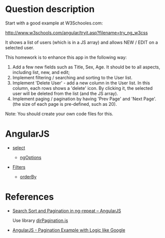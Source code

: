 # Question description
Start with a good example at W3Schooles.com:

http://www.w3schools.com/angular/tryit.asp?filename=try_ng_w3css

It shows a list of users (which is in a JS array) and allows NEW / EDIT on a selected user.

This homework is to enhance this app in the following way:  
1. Add a few new fields such as Title, Sex, Age. It should be to all aspects, including list, new, and
edit;  
2. Implement filtering / searching and sorting to the User list.  
3. Implement 'Delete User' - add a new column in the User list. In this column, each rows shows a 'delete' icon. By clicking it, the selected user will be deleted from the list (and the JS array).  
4. Implement paging / pagination by having 'Prev Page' and 'Next Page'. (the size of each page is pre-defined, such as 20).

Note: You should create your own code files for this.

# AngularJS
- [select](https://docs.angularjs.org/api/ng/directive/select)
  - [ngOptions](https://docs.angularjs.org/api/ng/directive/ngOptions)
  
- [Filters](https://docs.angularjs.org/guide/filter)  
  - [orderBy](https://docs.angularjs.org/api/ng/filter/orderBy)

# References
- [Search Sort and Pagination in ng-repeat – AngularJS](https://ciphertrick.com/2015/06/01/search-sort-and-pagination-ngrepeat-angularjs/)

  Use library [dirPagination.js](https://github.com/michaelbromley/angularUtils/tree/master/src/directives/pagination)
  
- [AngularJS - Pagination Example with Logic like Google](http://jasonwatmore.com/post/2016/01/31/angularjs-pagination-example-with-logic-like-google)
